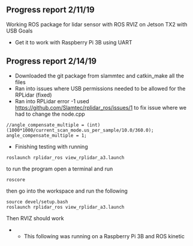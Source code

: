 ## Progress report 2/11/19
Working ROS package for lidar sensor with ROS RVIZ on Jetson TX2 with USB
Goals
- Get it to work with Raspberry Pi 3B using UART
## Progress report 2/14/19
- Downloaded the git package from slammtec and catkin_make all the files
- Ran into issues where USB permissions needed to be allowed for the RPLidar (fixed)
- Ran into RPLidar error -1 used https://github.com/Slamtec/rplidar_ros/issues/1 to fix issue where we had to change the node.cpp 
```
//angle_compensate_multiple = (int)(1000*1000/current_scan_mode.us_per_sample/10.0/360.0);
angle_compensate_multiple = 1;
```
- Finishing testing with running 
```
roslaunch rplidar_ros view_rplidar_a3.launch
```
to run the program open a terminal and run
```
roscore
```
then go into the workspace and run the following
```
source devel/setup.bash
roslaunch rplidar_ros view_rplidar_a3.launch
```
Then RVIZ should work
- * This following was running on a Raspberry Pi 3B and ROS kinetic 
